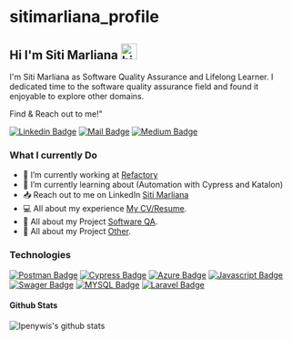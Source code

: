 # sitimarliana_profile

## Hi I'm Siti Marliana <img src="https://user-images.githubusercontent.com/1303154/88677602-1635ba80-d120-11ea-84d8-d263ba5fc3c0.gif" width="28px" height="28px" alt="hi">

<!-- 🚀 Check out my New Portfolio [islemmaboud.com](https://islemmaboud.com)  -->

I'm Siti Marliana as Software Quality Assurance and Lifelong Learner. I dedicated time to the software quality assurance field and found it enjoyable to explore other domains. 

Find & Reach out to me!"

[![Linkedin Badge](https://img.shields.io/badge/-Siti_Marliana-0e76a8?style=flat&labelColor=0e76a8&logo=linkedin&logoColor=white)](https://www.linkedin.com/in/siti-marliana/)  [![Mail Badge](https://img.shields.io/badge/-Siti_Marliana-C51605?style=flat&labelColor=C51605&logo=gmail&logoColor=white)](sitimarliana1703@gmail.com)
 [![Medium Badge](https://img.shields.io/badge/-Siti_Marliana-4F4A45?style=flat&labelColor=4F4A45&logo=medium&logoColor=white)](https://medium.com/@msitimarliana)



<!-- TODO: Add last video link -->

### What I currently Do

- 🔭 I’m currently working at [Refactory](https://refactory.id/)
- 🌾 I’m currently learning about (Automation with Cypress and  Katalon)
- 📥 Reach out to me on LinkedIn [Siti Marliana](https://www.linkedin.com/in/siti-marliana/)
- 💻 All about my experience [My CV/Resume](https://www.linkedin.com/in/siti-marliana/).
- 📑 All about my Project [Software QA](https://www.linkedin.com/in/siti-marliana/).
- 📑 All about my Project [Other](hhttps://dribbble.com/sitimarliana).


### Technologies

<!-- TODO: Make technologies links takes you to repositories -->

[![Postman Badge](https://img.shields.io/badge/-Postman-ff713e?style=for-the-badge&labelColor=black&logo=postman&logoColor=ff713e)](#) 
[![Cypress Badge](https://img.shields.io/badge/-Cypress-A7D397?style=for-the-badge&labelColor=black&logo=cypress&logoColor=A7D397)](#) 
[![Azure Badge](https://img.shields.io/badge/-Azure_Service-007acc?style=for-the-badge&labelColor=black&logo=microsoft&logoColor=007acc)](#) 
[![Javascript Badge](https://img.shields.io/badge/-Javascript-F0DB4F?style=for-the-badge&labelColor=black&logo=javascript&logoColor=F0DB4F)](#) 
[![Swager Badge](https://img.shields.io/badge/-Swager-729d08?style=for-the-badge&labelColor=black&logo=javascript&logoColor=729d08)](#) 
[![MYSQL Badge](https://img.shields.io/badge/-mysql-FFFFDD?style=for-the-badge&labelColor=black&logo=mysql&logoColor=FFFFDD)](#)
[![Laravel Badge](https://img.shields.io/badge/-laravel-f04033?style=for-the-badge&labelColor=black&logo=laravel&logoColor=#f04033)](#)



<!--END_SECTION:waka-->

#### Github Stats

![Ipenywis's github stats](https://github-readme-stats.vercel.app/api?username=sitimarliana&count_private=true&theme=tokyonight&hide=contribs,prs)

</details>


[reactplaylist]: https://www.youtube.com/watch?v=KxXXEL-k47Y&list=PLvXDmnBbOF7RnYiZvDwl2Pzcs2kfi10wd
[vscodetutorial]: https://www.youtube.com/watch?v=Bkie2ai8qeE&t=8s
[htmltutorial]: https://www.youtube.com/watch?v=VK6MXVxOsws&t=27s
[javascripttutorial]: https://www.youtube.com/watch?v=D-*LHKvmX37E*
